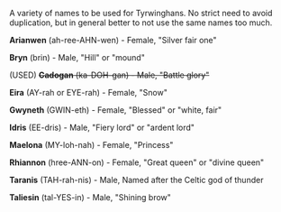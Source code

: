 A variety of names to be used for Tyrwinghans. No strict need to avoid duplication, but in general better to not use the same names too much.

**Arianwen** (ah-ree-AHN-wen) - Female, "Silver fair one"

**Bryn** (brin) - Male, "Hill" or "mound"

(USED) ~~**Cadogan** (ka-DOH-gan) - Male, "Battle glory"~~

**Eira** (AY-rah or EYE-rah) - Female, "Snow"

**Gwyneth** (GWIN-eth) - Female, "Blessed" or "white, fair"

**Idris** (EE-dris) - Male, "Fiery lord" or "ardent lord"

**Maelona** (MY-loh-nah) - Female, "Princess"

**Rhiannon** (hree-ANN-on) - Female, "Great queen" or "divine queen"

**Taranis** (TAH-rah-nis) - Male, Named after the Celtic god of thunder

**Taliesin** (tal-YES-in) - Male, "Shining brow"
